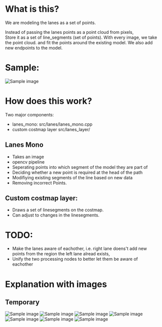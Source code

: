 # What is this?

We are modeling the lanes as a set of points.

Instead of passing the lanes points as a point cloud from pixels,  
Store it as a set of line_segments (set of points). With every image, we take the point cloud. and fit the points around the existing model.
We also add new endpoints to the model.

# Sample:
![Sample image](imgages/sample.png)

# How does this work?
Two major components:

- lanes_mono: src/lanes/lanes_mono.cpp
- custom costmap layer src/lanes_layer/

## Lanes Mono
- Takes an image
- opencv pipeline
- Seperating points into which segment of the model they are part of
- Deciding whether a new point is required at the head of the path
- Modifiying existing segments of the line based on new data
- Removing incorrect Points.


## Custom costmap layer:
- Draws a set of linesegments on the costmap.
- Can adjust to changes in the linesegments.



# TODO: 
- Make the lanes aware of eachother, i.e. right lane doens't add new points from the region the left lane alread exists,
- Unify the two processing nodes to better let them be aware of eachother


# Explanation with images
## Temporary

![Sample image](images/explain1.png)
![Sample image](images/explain2.png)
![Sample image](images/explain3.png)
![Sample image](images/explain4.png)
![Sample image](images/explain5.png)
![Sample image](images/explain6.png)
![Sample image](images/explain7.png)
